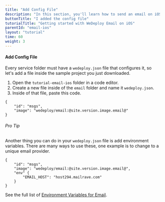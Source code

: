 ```yaml
---
title: "Add Config File"
description: "In this section, you'll learn how to send an email on iOS using the WeDeploy API Client."
buttonTitle: "I added the config file"
tutorialTitle: "Getting started with WeDeploy Email on iOS"
parentId: "email-ios"
layout: "tutorial"
time: 60
weight: 3
---
```


#### Add Config File

Every service folder must have a `wedeploy.json` file that configures it, so let's add a file inside the sample project you just downloaded.

1. Open the `tutorial-email-ios` folder in a code editor.
2. Create a new file inside of the `email` folder and name it `wedeploy.json`.
3. Inside of that file, paste this code.

```application/json
{
	"id": "msgs",
	"image": "wedeploy/email:@site.version.image.email@"
}
```

<aside>

###### <span class="icon-16-star"></span> Pro Tip

Another thing you can do in your `wedeploy.json` file is add environment variables. There are many ways to use these, one example is to change to a unique email provider.

```application/json
{
	"id": "msgs",
	"image": "wedeploy/email:@site.version.image.email@",
	"env" {
		"EMAIL_HOST": "host294.mailrave.com"
	}
}
```

See the full list of <a href="/docs/email/environment-variables/" target="_blank">Environment Variables for Email</a>.

</aside>
